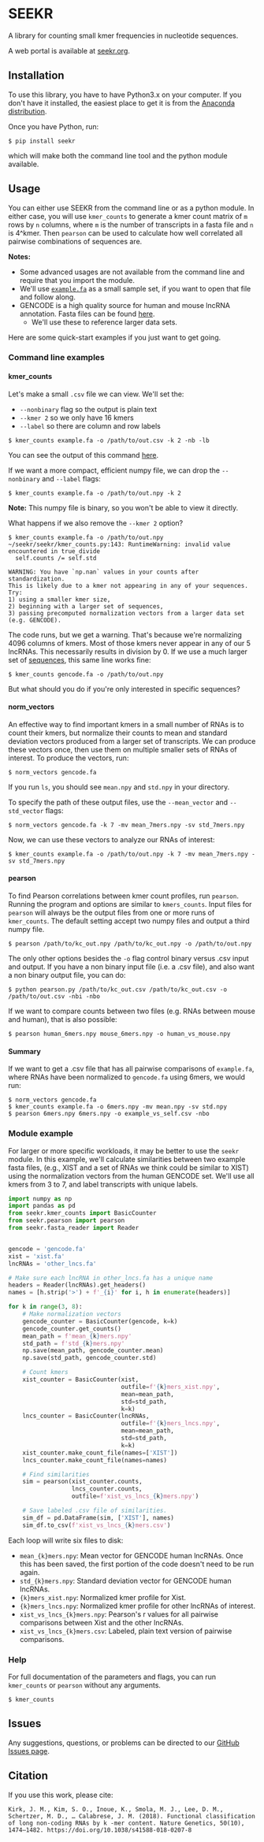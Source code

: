 # SEEKR

A library for counting small kmer frequencies in nucleotide sequences.

A web portal is available at [seekr.org](http://seekr.org).

## Installation

 To use this library, you have to have Python3.x on your computer. 
 If you don't have it installed, the easiest place to get it is from the 
 [Anaconda distribution](https://www.continuum.io/downloads).

 Once you have Python, run:

 ```commandline
 $ pip install seekr
 ```

 which will make both the command line tool and the python module available.

## Usage

You can either use SEEKR from the command line or as a python module. 
In either case, you will use `kmer_counts` to generate a kmer count matrix of `m` rows by `n` columns,
where `m` is the number of transcripts in a fasta file and `n` is 4^kmer. 
Then  `pearson` can be used to calculate how well correlated all pairwise combinations of sequences are.

**Notes:** 

* Some advanced usages are not available from the command line and require that you import the module.
* We'll use [`example.fa`](https://github.com/CalabreseLab/seekr/seekr/tests/data/example.fa) 
as a small sample set,
if you want to open that file and follow along.
* GENCODE is a high quality source for human and mouse lncRNA annotation.
Fasta files can be found [here](https://www.gencodegenes.org/releases/current.html).
  * We'll use these to reference larger data sets.

Here are some quick-start examples if you just want to get going.

### Command line examples

#### kmer_counts

Let's make a small `.csv` file we can view.
We'll set the:
* `--nonbinary` flag so the output is plain text
* `--kmer 2` so we only have 16 kmers
* `--label` so there are column and row labels

```commandline
$ kmer_counts example.fa -o /path/to/out.csv -k 2 -nb -lb
```

You can see the output of this command 
[here](https://github.com/CalabreseLab/seekr/seekr/tests/data/example_2mers.csv).


If we want a more compact, efficient numpy file,
we can drop the `--nonbinary` and `--label` flags:

```commandline
$ kmer_counts example.fa -o /path/to/out.npy -k 2
```

**Note:** This numpy file is binary, so you won't be able to view it directly.

What happens if we also remove the `--kmer 2` option?

```commandline
$ kmer_counts example.fa -o /path/to/out.npy
~/seekr/seekr/kmer_counts.py:143: RuntimeWarning: invalid value encountered in true_divide
  self.counts /= self.std

WARNING: You have `np.nan` values in your counts after standardization. 
This is likely due to a kmer not appearing in any of your sequences. Try: 
1) using a smaller kmer size, 
2) beginning with a larger set of sequences, 
3) passing precomputed normalization vectors from a larger data set (e.g. GENCODE).

```

The code runs, but we get a warning. 
That's because we're normalizing 4096 columns of kmers.
Most of those kmers never appear in any of our 5 lncRNAs.
This necessarily results in division by 0. 
If we use a much larger set of [sequences](ftp://ftp.ebi.ac.uk/pub/databases/gencode/Gencode_human/release_28/gencode.v28.lncRNA_transcripts.fa.gz), 
this same line works fine:

```commandline
$ kmer_counts gencode.fa -o /path/to/out.npy
```

But what should you do if you're only interested in specific sequences?

#### norm_vectors

An effective way to find important kmers in a small number of RNAs is to
count their kmers, but normalize their counts to mean and 
standard deviation vectors produced from a larger set of transcripts.
We can produce these vectors once, then use them on multiple smaller sets
of RNAs of interest. To produce the vectors, run:

```commandline
$ norm_vectors gencode.fa 
```

If you run `ls`, you should see `mean.npy` and `std.npy` in your directory.

To specify the path of these output files,
use the `--mean_vector` and `--std_vector` flags:

```commandline
$ norm_vectors gencode.fa -k 7 -mv mean_7mers.npy -sv std_7mers.npy
```

Now, we can use these vectors to analyze our RNAs of interest:

```commandline
$ kmer_counts example.fa -o /path/to/out.npy -k 7 -mv mean_7mers.npy -sv std_7mers.npy
```

#### pearson

To find Pearson correlations between kmer count profiles, run `pearson`. 
Running the program and options are similar to `kmers_counts`. 
Input files for `pearson` will always be the output files from 
one or more runs of `kmer_counts`. 
The default setting accept two numpy files and output a third numpy file.

```commandline
$ pearson /path/to/kc_out.npy /path/to/kc_out.npy -o /path/to/out.npy
```

The only other options besides the `-o` flag control binary versus .csv input and output. 
If you have a non binary input file (i.e. a .csv file), 
and also want a non binary output file, you can do:

```commandline
$ python pearson.py /path/to/kc_out.csv /path/to/kc_out.csv -o /path/to/out.csv -nbi -nbo
```

If we want to compare counts between two files 
(e.g. RNAs between mouse and human), 
that is also possible:

```commandline
$ pearson human_6mers.npy mouse_6mers.npy -o human_vs_mouse.npy
```

#### Summary

If we want to get a .csv file that has all pairwise comparisons of `example.fa`,
where RNAs have been normalized to `gencode.fa` using 6mers, we would run:

```commandline
$ norm_vectors gencode.fa
$ kmer_counts example.fa -o 6mers.npy -mv mean.npy -sv std.npy
$ pearson 6mers.npy 6mers.npy -o example_vs_self.csv -nbo
```
### Module example

For larger or more specific workloads, it may be better to use the `seekr` module.
In this example, we'll calculate similarities between two example fasta files,
(e.g., XIST and a set of RNAs we think could be similar to XIST)
using the normalization vectors from the human GENCODE set.
We'll use all kmers from 3 to 7, and label transcripts with unique labels.

```python
import numpy as np
import pandas as pd
from seekr.kmer_counts import BasicCounter
from seekr.pearson import pearson
from seekr.fasta_reader import Reader


gencode = 'gencode.fa'
xist = 'xist.fa'
lncRNAs = 'other_lncs.fa'

# Make sure each lncRNA in other_lncs.fa has a unique name
headers = Reader(lncRNAs).get_headers()
names = [h.strip('>') + f'_{i}' for i, h in enumerate(headers)]

for k in range(3, 8):
    # Make normalization vectors
    gencode_counter = BasicCounter(gencode, k=k)
    gencode_counter.get_counts()
    mean_path = f'mean_{k}mers.npy'
    std_path = f'std_{k}mers.npy'
    np.save(mean_path, gencode_counter.mean)
    np.save(std_path, gencode_counter.std)

    # Count kmers
    xist_counter = BasicCounter(xist,
                                outfile=f'{k}mers_xist.npy',
                                mean=mean_path,
                                std=std_path,
                                k=k)
    lncs_counter = BasicCounter(lncRNAs,
                                outfile=f'{k}mers_lncs.npy',
                                mean=mean_path,
                                std=std_path,
                                k=k)
    xist_counter.make_count_file(names=['XIST'])
    lncs_counter.make_count_file(names=names)

    # Find similarities
    sim = pearson(xist_counter.counts,
                  lncs_counter.counts,
                  outfile=f'xist_vs_lncs_{k}mers.npy')

    # Save labeled .csv file of similarities.
    sim_df = pd.DataFrame(sim, ['XIST'], names)
    sim_df.to_csv(f'xist_vs_lncs_{k}mers.csv')

```

Each loop will write six files to disk:

* `mean_{k}mers.npy`: Mean vector for GENCODE human lncRNAs. 
Once this has been saved, the first portion of the code doesn't need to be run again.
* `std_{k}mers.npy`: Standard deviation vector for GENCODE human lncRNAs.
* `{k}mers_xist.npy`: Normalized kmer profile for Xist.
* `{k}mers_lncs.npy`: Normalized kmer profile for other lncRNAs of interest.
* `xist_vs_lncs_{k}mers.npy`: Pearson's r values for all pairwise comparisons between Xist and the other lncRNAs.
* `xist_vs_lncs_{k}mers.csv`: Labeled, plain text version of pairwise comparisons.

### Help

For full documentation of the parameters and flags, you can run `kmer_counts`  or  `pearson` without any arguments.

```
$ kmer_counts
```

## Issues

Any suggestions, questions, or problems can be directed to our 
[GitHub Issues page](https://github.com/CalabreseLab/seekr/issues).

## Citation

If you use this work, please cite:

```
Kirk, J. M., Kim, S. O., Inoue, K., Smola, M. J., Lee, D. M., Schertzer, M. D., … Calabrese, J. M. (2018). Functional classification of long non-coding RNAs by k -mer content. Nature Genetics, 50(10), 1474–1482. https://doi.org/10.1038/s41588-018-0207-8
```
